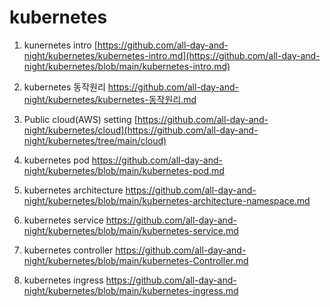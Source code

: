 kubernetes
============

1. kunernetes intro
[https://github.com/all-day-and-night/kubernetes/kubernetes-intro.md](https://github.com/all-day-and-night/kubernetes/blob/main/kubernetes-intro.md)


2. kubernetes 동작원리
https://github.com/all-day-and-night/kubernetes/kubernetes-동작원리.md


3. Public cloud(AWS) setting
[https://github.com/all-day-and-night/kubernetes/cloud](https://github.com/all-day-and-night/kubernetes/tree/main/cloud)


4. kubernetes pod
https://github.com/all-day-and-night/kubernetes/blob/main/kubernetes-pod.md

5. kubernetes architecture
https://github.com/all-day-and-night/kubernetes/blob/main/kubernetes-architecture-namespace.md

6. kubernetes service
https://github.com/all-day-and-night/kubernetes/blob/main/kubernetes-service.md

7. kubernetes controller
https://github.com/all-day-and-night/kubernetes/blob/main/kubernetes-Controller.md

8. kubernetes ingress
https://github.com/all-day-and-night/kubernetes/blob/main/kubernetes-ingress.md
